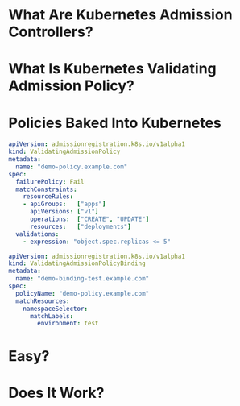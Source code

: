 # What Are Kubernetes Admission Controllers?


<!-- .slide: data-background="img/vap/01.jpg" data-background-size="cover" -->


<!-- .slide: data-background="img/vap/02.jpg" data-background-size="cover" -->


<!-- .slide: data-background="img/vap/03.jpg" data-background-size="cover" -->


<!-- .slide: data-background="img/vap/04.jpg" data-background-size="cover" -->


<!-- .slide: data-background="img/vap/05.jpg" data-background-size="cover" -->


<!-- .slide: data-background="img/vap/06.jpg" data-background-size="cover" -->


<!-- .slide: data-background="img/vap/07.jpg" data-background-size="cover" -->


<!-- .slide: data-background="img/vap/08.jpg" data-background-size="cover" -->


<!-- .slide: data-background="img/vap/09.jpg" data-background-size="cover" -->


<!-- .slide: data-background="img/vap/10.jpg" data-background-size="cover" -->


<!-- .slide: data-background="img/vap/11.jpg" data-background-size="cover" -->


<!-- .slide: data-background="img/vap/12.jpg" data-background-size="cover" -->


# What Is Kubernetes Validating Admission Policy?


# Policies Baked Into Kubernetes


```yaml
apiVersion: admissionregistration.k8s.io/v1alpha1
kind: ValidatingAdmissionPolicy
metadata:
  name: "demo-policy.example.com"
spec:
  failurePolicy: Fail
  matchConstraints:
    resourceRules:
    - apiGroups:   ["apps"]
      apiVersions: ["v1"]
      operations:  ["CREATE", "UPDATE"]
      resources:   ["deployments"]
  validations:
    - expression: "object.spec.replicas <= 5"
```


```yaml
apiVersion: admissionregistration.k8s.io/v1alpha1
kind: ValidatingAdmissionPolicyBinding
metadata:
  name: "demo-binding-test.example.com"
spec:
  policyName: "demo-policy.example.com"
  matchResources:
    namespaceSelector:
      matchLabels:
        environment: test
```


# Easy?


# Does It Work?
